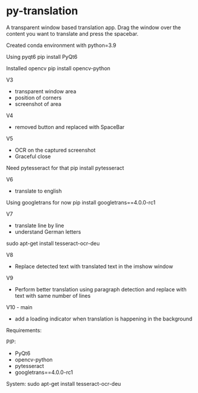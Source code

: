 # py-translation
A transparent window based translation app. Drag the window over the content you want to translate and press the spacebar.

Created conda environment with python=3.9

Using pyqt6
pip install PyQt6

Installed opencv
pip install opencv-python

V3
- transparent window area
- position of corners
- screenshot of area

V4
- removed button and replaced with SpaceBar

V5
- OCR on the captured screenshot
- Graceful close

Need pytesseract for that
pip install pytesseract

V6
- translate to english

Using googletrans for now
pip install googletrans==4.0.0-rc1

V7
- translate line by line
- understand German letters

sudo apt-get install tesseract-ocr-deu

V8
- Replace detected text with translated text in the imshow window

V9
- Perform better translation using paragraph detection and replace with text with same number of lines

V10 - main
- add a loading indicator when translation is happening in the background


Requirements:

PIP:
- PyQt6
- opencv-python
- pytesseract
- googletrans==4.0.0-rc1

System:
sudo apt-get install tesseract-ocr-deu
